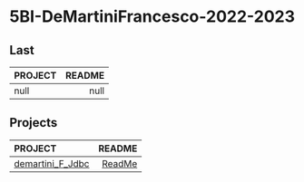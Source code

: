 # 5BI-DeMartiniFrancesco-2022-2023

## Last

| PROJECT | README |
| :--- | ---: |
| null | null |

## Projects

| PROJECT | README |
| :--- | ---: |
| [demartini_F_Jdbc](https://github.com/deMartiniFrancesco/5BI-DeMartiniFrancesco-2022-2023/tree/master/src/demartini_F_Jdbc/bin) | [ReadMe](https://github.com/deMartiniFrancesco/5BI-DeMartiniFrancesco-2022-2023/tree/master/src/demartini_F_Jdbc/doc/README.md) |
